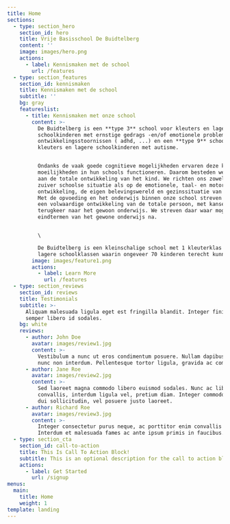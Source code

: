 ```yaml
---
title: Home
sections:
  - type: section_hero
    section_id: hero
    title: Vrije Basisschool De Buidtelberg
    content: ''
    image: images/hero.png
    actions:
      - label: Kennismaken met de school
        url: /features
  - type: section_features
    section_id: kennismaken
    title: Kennismaken met de school
    subtitle: ''
    bg: gray
    featureslist:
      - title: Kennismaken met onze school
        content: >-
          De Buidtelberg is een **type 3** school voor kleuters en lagere
          schoolkinderen met ernstige gedrags -en/of emotionele problemen en/of
          ontwikkelingsstoornissen ( adhd, ...) en een **type 9** school voor
          kleuters en lagere schoolkinderen met autisme.


          Ondanks de vaak goede cognitieve mogelijkheden ervaren deze kinderen
          moeilijkheden in hun schools functioneren. Daarom besteden we aandacht
          aan de totale ontwikkeling van het kind. We richten ons zowel op de
          zuiver schoolse situatie als op de emotionele, taal- en motorische
          ontwikkeling, de eigen belevingswereld en gezinssituatie van elk kind.
          Met de opvoeding en het onderwijs binnen onze school streven we naar
          een volwaardige ontwikkeling van de totale persoon, met kansen op
          terugkeer naar het gewoon onderwijs. We streven daar waar mogelijk de
          eindtermen van het gewone onderwijs na.


          \

          De Buidtelberg is een kleinschalige school met 1 kleuterklas en 8
          lagere schoolklassen waarin ongeveer 70 kinderen terecht kunnen.
        image: images/feature1.png
        actions:
          - label: Learn More
            url: /features
  - type: section_reviews
    section_id: reviews
    title: Testimonials
    subtitle: >-
      Aliquam malesuada ligula eget est fringilla blandit. Integer finibus
      semper libero id sodales. 
    bg: white
    reviews:
      - author: John Doe
        avatar: images/review1.jpg
        content: >-
          Vestibulum a nunc ut eros condimentum posuere. Nullam dapibus quis
          nunc non interdum. Pellentesque tortor ligula, gravida ac commodo eu.
      - author: Jane Roe
        avatar: images/review2.jpg
        content: >-
          Sed laoreet magna commodo libero euismod sodales. Nunc ac libero
          convallis, interdum ligula vel, pretium diam. Integer commodo sem at
          dui sollicitudin, vel posuere justo laoreet.
      - author: Richard Roe
        avatar: images/review3.jpg
        content: >-
          Integer consectetur purus neque, ac porttitor enim convallis vitae.
          Interdum et malesuada fames ac ante ipsum primis in faucibus.
  - type: section_cta
    section_id: call-to-action
    title: This Is Call To Action Block!
    subtitle: This is an optional description for the call to action block.
    actions:
      - label: Get Started
        url: /signup
menus:
  main:
    title: Home
    weight: 1
template: landing
---
```

